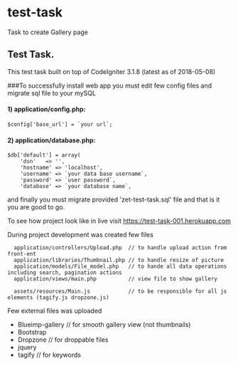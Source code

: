 # test-task
Task to create Gallery page

## Test Task. 

This test task built on top of CodeIgniter 3.1.8 (latest as of 2018-05-08)

###To successfully install web app you must edit few config files and migrate sql file to your mySQL

#### 1) application/config.php:
```
$config['base_url'] = `your url`;
```

#### 2) application/database.php:
```
$db['default'] = array(
	'dsn'	=> '',
	'hostname' => 'localhost',
	'username' => `your data base username`,
	'password' => `user password`,
	'database' => `your database name`,
```

and finally you must migrate provided 'zet-test-task.sql' file and that is it you are good to go.

To see how project look like in live visit https://test-task-001.herokuapp.com 

During project development was created few files 
```
  application/controllers/Upload.php  // to handle upload action from front-ent
  application/libraries/Thumbnail.php // to handle resize of picture
  application/models/File_model.php   // to hande all data operations including search, pagination actions
  application/views/main.php          // view file to show gallery
  
  assets/resources/Main.js            // to be responsible for all js elements (tagify.js dropzone.js) 
```
Few external files was uploaded
- Blueimp-gallery // for smooth gallery view (not thumbnails)  
- Bootstrap
- Dropzone // for droppable files 
- jquery
- tagify  // for keywords 
  
